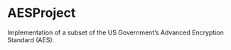 # AESProject
 Implementation of a subset of the US Government’s Advanced Encryption Standard (AES). 

